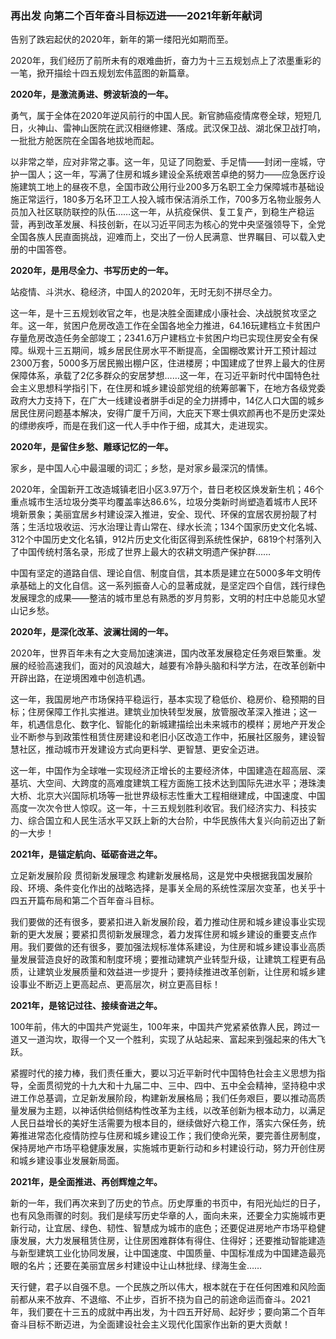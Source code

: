 ### 再出发 向第二个百年奋斗目标迈进——2021年新年献词

告别了跌宕起伏的2020年，新年的第一缕阳光如期而至。

2020年，我们经历了前所未有的艰难曲折，奋力为十三五规划点上了浓墨重彩的一笔，掀开描绘十四五规划宏伟蓝图的新篇章。

 **2020年，是激流勇进、劈波斩浪的一年。**

勇气，属于全体在2020年逆风前行的中国人民。新官肺癌疫情席卷全球，短短几日，火神山、雷神山医院在武汉相继修建、落成。武汉保卫战、湖北保卫战打响，一批批方舱医院在全国各地拔地而起。

以非常之举，应对非常之事。这一年，见证了同胞爱、手足情——封闭一座城，守护一国人；这一年，写满了住房和城乡建设全系统艰苦卓绝的努力——应急医疗设施建筑工地上的昼夜不息，全国市政公用行业200多万名职工全力保障城市基础设施正常运行，180多万名环卫工人投入城市保洁消杀工作，700多万名物业服务人员加入社区联防联控的队伍……这一年，从抗疫保供、复工复产，到稳生产稳运营，再到改革发展、科技创新，在以习近平同志为核心的党中央坚强领导下，全党全国各族人民直面挑战，迎难而上，交出了一份人民满意、世界瞩目、可以载入史册的中国答卷。

**2020年，是用尽全力、书写历史的一年。**

站疫情、斗洪水、稳经济，中国人的2020年，无时无刻不拼尽全力。

这一年，是十三五规划收官之年，也是决胜全面建成小康社会、决战脱贫攻坚之年。这一年，贫困户危房改造工作在全国各地全力推进，64.16玩建档立卡贫困户存量危房改造任务全部竣工；2341.6万户建档立卡贫困户均已实现住房安全有保障。纵观十三五期间，城乡居民住房水平不断提高，全国棚改累计开工预计超过2300万套，5000多万居民搬出棚户区，住进楼房；中国建成了世界上最大的住房保障体系，承载了2亿多群众的安居梦想……这一年，在习近平新时代中国特色社会主义思想科学指引下，在住房和城乡建设部党组的统筹部署下，在地方各级党委政府大力支持下，在广大一线建设者胼手di足的全力拼搏中，14亿人口大国的城乡居民住房问题基本解决，安得广厦千万间，大庇天下寒士俱欢颜再也不是历史深处的缥缈疾呼，而是在我们这一代人手中作于细，成其大，走进现实。

**2020年，是留住乡愁、雕琢记忆的一年。**

家乡，是中国人心中最温暖的词汇；乡愁，是对家乡最深沉的情愫。

2020年，全国新开工改造城镇老旧小区3.97万个，昔日老校区焕发新生机；46个重点城市生活垃圾分类平均覆盖率达86.6%，垃圾分类新时尚塑造着城市人民环境新景象；美丽宜居乡村建设深入推进，安全、现代、环保的宜居农房扮靓了村落；生活垃圾收运、污水治理让青山常在、绿水长流；134个国家历史文化名城、312个中国历史文化名镇，912片历史文化街区得到系统性保护，6819个村落列入了中国传统村落名录，形成了世界上最大的农耕文明遗产保护群……

中国有坚定的道路自信、理论自信、制度自信，其本质是建立在5000多年文明传承基础上的文化自信。这一系列振奋人心的显著成就，是坚定四个自信，践行绿色发展理念的成果——整洁的城市里总有熟悉的岁月剪影，文明的村庄中总能见水望山记乡愁。

**2020年，是深化改革、波澜壮阔的一年。**

2020年，世界百年未有之大变局加速演进，国内改革发展稳定任务艰巨繁重。发展的经验高速我们，面对的风浪越大，越要有冷静头脑和科学方法，在改革创新中开辟出路，在逆境困难中创造机遇。

这一年，我国房地产市场保持平稳运行，基本实现了稳低价、稳房价、稳预期的目标；住房保障工作扎实推进。建筑业加快转型发展，放管服改革深入推进；这一年，机遇信息化、数字化、智能化的新城建描绘出未来城市的模样；房地产开发企业不断参与到政策性租赁住房建设和老旧小区改造工作中，拓展社区服务，建设智慧社区，推动城市开发建设方式向更科学、更智慧、更安全迈进。

这一年，中国作为全球唯一实现经济正增长的主要经济体，中国建造在超高层、深基坑、大空间、大跨度的高难度建筑工程方面施工技术达到国际先进水平；港珠澳大桥、北京大兴国际机场等一批世界级标志性重大工程相继建成，中国速度、中国高度一次次令世人惊叹。这一年，十三五规划胜利收官。我们经济实力、科技实力、综合国立和人民生活水平又跃上新的大台阶，中华民族伟大复兴向前迈出了新的一大步！

**2021年，是锚定航向、砥砺奋进之年。**

立足新发展阶段 贯彻新发展理念 构建新发展格局，这是党中央根据我国发展阶段、环境、条件变化作出的战略选择，是事关全局的系统性深层次变革，也关乎十四五开篇布局和第二个百年奋斗目标。

我们要做的还有很多，要紧扣进入新发展阶段，着力推动住房和城乡建设事业实现新的更大发展；要紧扣贯彻新发展理念，着力发挥住房和城乡建设的重要支点作用。我们要做的还有很多，要加强法规标准体系建设，为住房和城乡建设事业高质量发展营造良好的政策和制度环境；要推动建筑产业转型升级，让建筑工程更有品质，让建筑业发展质量和效益进一步提升；要持续推进改革创新，让住房和城乡建设事业不断迈上更高起点、更高层次，树立更高目标！

**2021年，是铭记过往、接续奋进之年。**

100年前，伟大的中国共产党诞生，100年来，中国共产党紧紧依靠人民，跨过一道又一道沟坎，取得一个又一个胜利，实现了从站起来、富起来到强起来的伟大飞跃。

紧握时代的接力棒，我们责任重大，要以习近平新时代中国特色社会主义思想为指导，全面贯彻党的十九大和十九届二中、三中、四中、五中全会精神，坚持稳中求进工作总基调，立足新发展阶段，构建新发展格局；我们任务艰巨，要以推动高质量发展为主题，以神话供给侧结构性改革为主线，以改革创新为根本动力，以满足人民日益增长的美好生活需要为根本目的，继续做好六稳工作，落实六保任务，统筹推进常态化疫情防控与住房和城乡建设工作；我们使命光荣，要完善住房制度，保持房地产市场平稳健康发展，实施城市更新行动和乡村建设行动，努力开创住房和城乡建设事业发展新局面。

**2021年，是全面推进、再创辉煌之年。**

新的一年，我们再次来到了历史的节点。历史厚重的书页中，有阳光灿烂的日子，也有风急雨骤的时刻。我们是续写历史华章的人，面向未来，还要全力实施城市更新行动，让宜居、绿色、韧性、智慧成为城市的底色；还要促进房地产市场平稳健康发展，大力发展租赁住房，让住房困难群体有得住、住得好；还要推动智能建造与新型建筑工业化协同发展，让中国速度、中国质量、中国标准成为中国建造最亮眼的名片；还要在美丽宜居乡村建设中让山林批绿、绿海生金……

天行健，君子以自强不息。一个民族之所以伟大，根本就在于在任何困难和风险面前都从来不放弃、不退缩、不止步，百折不挠为自己的前途命运而奋斗。2021年，我们要在十三五的成就中再出发，为十四五开好局、起好步；要向第二个百年奋斗目标不断迈进，为全面建设社会主义现代化国家作出新的更大贡献！

